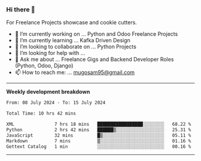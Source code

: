 ### Hi there 👋 



For Freelance Projects showcase and cookie cutters.

- 🔭 I’m currently working on ... Python and Odoo Freelance Projects
- 🌱 I’m currently learning ... Kafka Driven Design
- 👯 I’m looking to collaborate on ... Python Projects
- 🤔 I’m looking for help with ...
- 💬 Ask me about ... Freelance Gigs and Backend Developer Roles (Python, Odoo, Django)
- 📫 How to reach me: ... mugosam95@gmail.com
---------
**Weekly development breakdown**
<!--START_SECTION:waka-->

```txt
From: 08 July 2024 - To: 15 July 2024

Total Time: 10 hrs 42 mins

XML               7 hrs 18 mins   █████████████████░░░░░░░░   68.22 %
Python            2 hrs 42 mins   ██████▒░░░░░░░░░░░░░░░░░░   25.31 %
JavaScript        32 mins         █▒░░░░░░░░░░░░░░░░░░░░░░░   05.11 %
Markdown          7 mins          ▒░░░░░░░░░░░░░░░░░░░░░░░░   01.16 %
Gettext Catalog   1 min           ░░░░░░░░░░░░░░░░░░░░░░░░░   00.16 %
```

<!--END_SECTION:waka-->

----------


